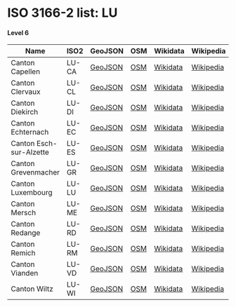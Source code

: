 # ISO 3166-2 list: LU


#### Level 6
Name | ISO2 | GeoJSON | OSM | Wikidata | Wikipedia | population 
--- | --- | --- | --- | --- | --- | --: 
Canton Capellen | LU-CA | [GeoJSON](../../geojson/q8/iso2/LU/LU-CA.geojson) | [OSM](https://www.openstreetmap.org/relation/407813) | [Wikidata](https://www.wikidata.org/wiki/Q397678) | [Wikipedia](http://en.wikipedia.org/wiki/lb%3AKanton%20Kapellen) | 50,094
Canton Clervaux | LU-CL | [GeoJSON](../../geojson/q8/iso2/LU/LU-CL.geojson) | [OSM](https://www.openstreetmap.org/relation/1115796) | [Wikidata](https://www.wikidata.org/wiki/Q691793) | [Wikipedia](http://en.wikipedia.org/wiki/lb%3AKanton%20Klierf) | 18,936
Canton Diekirch | LU-DI | [GeoJSON](../../geojson/q8/iso2/LU/LU-DI.geojson) | [OSM](https://www.openstreetmap.org/relation/1113683) | [Wikidata](https://www.wikidata.org/wiki/Q691842) | [Wikipedia](http://en.wikipedia.org/wiki/lb%3AKanton%20Dikrech) | 33,782
Canton Echternach | LU-EC | [GeoJSON](../../geojson/q8/iso2/LU/LU-EC.geojson) | [OSM](https://www.openstreetmap.org/relation/407792) | [Wikidata](https://www.wikidata.org/wiki/Q720221) | [Wikipedia](http://en.wikipedia.org/wiki/lb%3AKanton%20Iechternach) | 19,189
Canton Esch-sur-Alzette | LU-ES | [GeoJSON](../../geojson/q8/iso2/LU/LU-ES.geojson) | [OSM](https://www.openstreetmap.org/relation/1113898) | [Wikidata](https://www.wikidata.org/wiki/Q188283) | [Wikipedia](http://en.wikipedia.org/wiki/lb%3AKanton%20Esch-Uelzecht) | 183,364
Canton Grevenmacher | LU-GR | [GeoJSON](../../geojson/q8/iso2/LU/LU-GR.geojson) | [OSM](https://www.openstreetmap.org/relation/407796) | [Wikidata](https://www.wikidata.org/wiki/Q836002) | [Wikipedia](http://en.wikipedia.org/wiki/lb%3AKanton%20Gr%C3%A9iwemaacher) | 30,887
Canton Luxembourg | LU-LU | [GeoJSON](../../geojson/q8/iso2/LU/LU-LU.geojson) | [OSM](https://www.openstreetmap.org/relation/407824) | [Wikidata](https://www.wikidata.org/wiki/Q691741) | [Wikipedia](http://en.wikipedia.org/wiki/lb%3AKanton%20L%C3%ABtzebuerg) | 190,671
Canton Mersch | LU-ME | [GeoJSON](../../geojson/q8/iso2/LU/LU-ME.geojson) | [OSM](https://www.openstreetmap.org/relation/407810) | [Wikidata](https://www.wikidata.org/wiki/Q753917) | [Wikipedia](http://en.wikipedia.org/wiki/lb%3AKanton%20Miersch) | 33,326
Canton Redange | LU-RD | [GeoJSON](../../geojson/q8/iso2/LU/LU-RD.geojson) | [OSM](https://www.openstreetmap.org/relation/660245) | [Wikidata](https://www.wikidata.org/wiki/Q835980) | [Wikipedia](http://en.wikipedia.org/wiki/lb%3AKanton%20R%C3%A9iden) | 19,473
Canton Remich | LU-RM | [GeoJSON](../../geojson/q8/iso2/LU/LU-RM.geojson) | [OSM](https://www.openstreetmap.org/relation/407799) | [Wikidata](https://www.wikidata.org/wiki/Q691781) | [Wikipedia](http://en.wikipedia.org/wiki/lb%3AKanton%20R%C3%A9imech) | 23,244
Canton Vianden | LU-VD | [GeoJSON](../../geojson/q8/iso2/LU/LU-VD.geojson) | [OSM](https://www.openstreetmap.org/relation/1342842) | [Wikidata](https://www.wikidata.org/wiki/Q845600) | [Wikipedia](http://en.wikipedia.org/wiki/lb%3AKanton%20Veianen) | 5,510
Canton Wiltz | LU-WI | [GeoJSON](../../geojson/q8/iso2/LU/LU-WI.geojson) | [OSM](https://www.openstreetmap.org/relation/1115797) | [Wikidata](https://www.wikidata.org/wiki/Q550021) | [Wikipedia](http://en.wikipedia.org/wiki/lb%3AKanton%20Wolz) | 17,632
